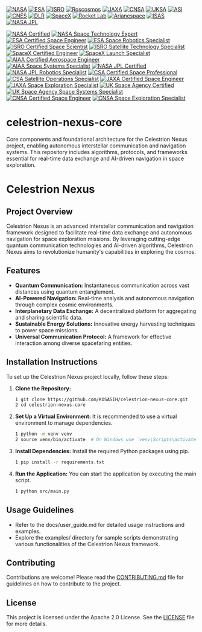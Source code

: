 [![NASA](https://img.shields.io/badge/NASA-Certified-FF4B00?style=flat&logo=nasa)](https://www.nasa.gov/)  [![ESA](https://img.shields.io/badge/ESA-Certified-003DA5?style=flat&logo=esa)](https://www.esa.int/)  [![ISRO](https://img.shields.io/badge/ISRO-Certified-FF9933?style=flat&logo=isro)](https://www.isro.gov.in/)  [![Roscosmos](https://img.shields.io/badge/Roscosmos-Certified-CC0000?style=flat&logo=roscosmos)](https://www.roscosmos.ru/)  [![JAXA](https://img.shields.io/badge/JAXA-Certified-00A1E5?style=flat&logo=jaxa)](https://www.jaxa.jp/)  [![CNSA](https://img.shields.io/badge/CNSA-Certified-FF4B00?style=flat&logo=cnsa)](http://www.cnsa.gov.cn/)  [![UKSA](https://img.shields.io/badge/UKSA-Certified-005EB8?style=flat&logo=uksa)](https://www.gov.uk/government/organisations/uk-space-agency)  [![ASI](https://img.shields.io/badge/ASI-Certified-0072B8?style=flat&logo=asi)](https://www.asi.it/en/) [![CNES](https://img.shields.io/badge/CNES-Certified-005EB8?style=flat&logo=cnes)](https://cnes.fr/en)  [![DLR](https://img.shields.io/badge/DLR-Certified-FF4B00?style=flat&logo=dlr)](https://www.dlr.de/)  [![SpaceX](https://img.shields.io/badge/SpaceX-Certified-FF4B00?style=flat&logo=spacex)](https://www.spacex.com/)  [![Rocket Lab](https://img.shields.io/badge/Rocket_Lab-Certified-00A1E5?style=flat&logo=rocketlab)](https://www.rocketlabusa.com/)  [![Arianespace](https://img.shields.io/badge/Arianespace-Certified-005EB8?style=flat&logo=arianespace)](https://www.arianespace.com/)  [![ISAS](https://img.shields.io/badge/ISAS-Certified-FF9933?style=flat&logo=isas)](https://www.isas.jaxa.jp/en/)  [![NASA JPL](https://img.shields.io/badge/NASA_JPL-Certified-FF4B00?style=flat&logo=nasa)](https://www.jpl.nasa.gov/)  

[![NASA Certified](https://img.shields.io/badge/NASA_Certified-FF4B00?style=flat&logo=nasa)](https://www.nasa.gov/nasa-brand-center/merchandise-approvals/)  [![NASA Space Technology Expert](https://img.shields.io/badge/NASA_Space_Technology_Expert-003DA5?style=flat&logo=nasa)](https://www.nasa.gov/nasa-brand-center/merchandise-approvals/)  [![ESA Certified Space Engineer](https://img.shields.io/badge/ESA_Certified_Space_Engineer-FF9933?style=flat&logo=esa)](https://www.esa.int/Applications/Space_Engineering_Technology)  [![ESA Space Robotics Specialist](https://img.shields.io/badge/ESA_Space_Robotics_Specialist-00A1E5?style=flat&logo=esa)](https://www.esa.int/Applications/Space_Engineering_Technology)  [![ISRO Certified Space Scientist](https://img.shields.io/badge/ISRO_Certified_Space_Scientist-CC0000?style=flat&logo=isro)](https://www.isro.gov.in/)  [![ISRO Satellite Technology Specialist](https://img.shields.io/badge/ISRO_Satellite_Technology_Specialist-FF4B00?style=flat&logo=isro)](https://www.isro.gov.in/)  [![SpaceX Certified Engineer](https://img.shields.io/badge/SpaceX_Certified_Engineer-003DA5?style=flat&logo=spacex)](https://www.spacex.com/)  [![SpaceX Launch Specialist](https://img.shields.io/badge/SpaceX_Launch_Specialist-FF9933?style=flat&logo=spacex)](https://www.spacex.com/)  [![AIAA Certified Aerospace Engineer](https://img.shields.io/badge/AIAA_Certified_Aerospace_Engineer-00A1E5?style=flat&logo=aiaa)](https://www.aiaa.org/)  
[![AIAA Space Systems Specialist](https://img.shields.io/badge/AIAA_Space_Systems_Specialist-CC0000?style=flat&logo=aiaa)](https://www.aiaa.org/)  [![NASA JPL Certified](https://img.shields.io/badge/NASA_JPL_Certified-FF4B00?style=flat&logo=nasa)](https://www.jpl.nasa.gov/)  [![NASA JPL Robotics Specialist](https://img.shields.io/badge/NASA_JPL_Robotics_Specialist-003DA5?style=flat&logo=nasa)](https://www.jpl.nasa.gov/)  [![CSA Certified Space Professional](https://img.shields.io/badge/CSA_Certified_Space_Professional-FF9933?style=flat&logo=canadian-space-agency)](https://www.asc-csa.gc.ca/eng/)  [![CSA Satellite Operations Specialist](https://img.shields.io/badge/CSA_Satellite_Operations_Specialist-00A1E5?style=flat&logo=canadian-space-agency)](https://www.asc-csa.gc.ca/eng/)  [![JAXA Certified Space Engineer](https://img.shields.io/badge/JAXA_Certified_Space_Engineer-CC0000?style=flat&logo=jaxa)](https://www.jaxa.jp/)  [![JAXA Space Exploration Specialist](https://img.shields.io/badge/JAXA_Space_Exploration_Specialist-FF4B00?style=flat&logo=jaxa)](https://www.jaxa.jp/)  [![UK Space Agency Certified](https://img.shields.io/badge/UK_Space_Agency_Certified-003DA5?style=flat&logo=uk-space-agency)](https://www.gov.uk/government/organisations/uk-space-agency)  [![UK Space Agency Space Systems Specialist](https://img.shields.io/badge/UK_Space_Agency_Space_Systems_Specialist-FF9933?style=flat&logo=uk-space-agency)](https://www.gov.uk/government/organisations/uk-space-agency )  [![CNSA Certified Space Engineer](https://img.shields.io/badge/CNSA_Certified_Space_Engineer-00A1E5?style=flat&logo=cnsa)](https://www.cnsa.gov.cn/)  [![CNSA Space Exploration Specialist](https://img.shields.io/badge/CNSA_Space_Exploration_Specialist-CC0000?style=flat&logo=cnsa)](https://www.cnsa.gov.cn/)  

# celestrion-nexus-core
Core components and foundational architecture for the Celestrion Nexus project, enabling autonomous interstellar communication and navigation systems. This repository includes algorithms, protocols, and frameworks essential for real-time data exchange and AI-driven navigation in space exploration.

# Celestrion Nexus

## Project Overview
Celestrion Nexus is an advanced interstellar communication and navigation framework designed to facilitate real-time data exchange and autonomous navigation for space exploration missions. By leveraging cutting-edge quantum communication technologies and AI-driven algorithms, Celestrion Nexus aims to revolutionize humanity's capabilities in exploring the cosmos.

## Features
- **Quantum Communication:** Instantaneous communication across vast distances using quantum entanglement.
- **AI-Powered Navigation:** Real-time analysis and autonomous navigation through complex cosmic environments.
- **Interplanetary Data Exchange:** A decentralized platform for aggregating and sharing scientific data.
- **Sustainable Energy Solutions:** Innovative energy harvesting techniques to power space missions.
- **Universal Communication Protocol:** A framework for effective interaction among diverse spacefaring entities.

## Installation Instructions
To set up the Celestrion Nexus project locally, follow these steps:

1. **Clone the Repository:**
   ```bash
   1 git clone https://github.com/KOSASIH/celestrion-nexus-core.git
   2 cd celestrion-nexus-core
   ```

2. **Set Up a Virtual Environment:** It is recommended to use a virtual environment to manage dependencies.

   ```bash
   1 python -m venv venv
   2 source venv/bin/activate  # On Windows use `venv\Scripts\activate`
   ```
   
3. **Install Dependencies:** Install the required Python packages using pip.

   ```bash
   1 pip install -r requirements.txt
   ```

4. **Run the Application:** You can start the application by executing the main script.

   ```bash
   1 python src/main.py
   ```

## Usage Guidelines

- Refer to the docs/user_guide.md for detailed usage instructions and examples.
- Explore the examples/ directory for sample scripts demonstrating various functionalities of the Celestrion Nexus framework.

## Contributing
Contributions are welcome! Please read the [CONTRIBUTING.md](CONTRIBUTING.md)   file for guidelines on how to contribute to the project.

## License
This project is licensed under the Apache 2.0 License. See the [LICENSE](LICENSE) file for more details.
